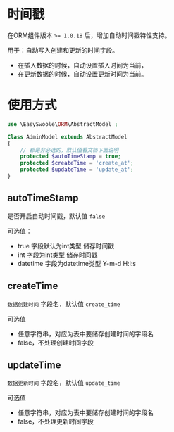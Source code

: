 # 时间戳

在ORM组件版本 `>= 1.0.18` 后，增加自动时间戳特性支持。

用于：自动写入创建和更新的时间字段。

- 在插入数据的时候，自动设置插入时间为当前，
- 在更新数据的时候，自动设置更新时间为当前。

# 使用方式

```php
use \EasySwoole\ORM\AbstractModel ;

Class AdminModel extends AbstractModel
{
    // 都是非必选的，默认值看文档下面说明
    protected $autoTimeStamp = true;
    protected $createTime = 'create_at';
    protected $updateTime = 'update_at';
}
```


## autoTimeStamp

是否开启自动时间戳，默认值 `false`

可选值： 

- true 字段默认为int类型 储存时间戳
- int  字段为int类型 储存时间戳
- datetime  字段为datetime类型  Y-m-d H:i:s

## createTime

`数据创建时间` 字段名，默认值 `create_time` 

可选值

- 任意字符串，对应为表中要储存创建时间的字段名
- false，不处理创建时间字段


## updateTime

`数据更新时间` 字段名，默认值 `update_time` 

可选值

- 任意字符串，对应为表中要储存创建时间的字段名
- false，不处理更新时间字段
